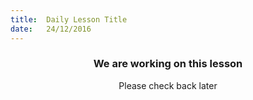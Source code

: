 ```yaml
---
title:  Daily Lesson Title
date:   24/12/2016
---
```


### <center>We are working on this lesson</center> 

 <center>Please check back later</center>